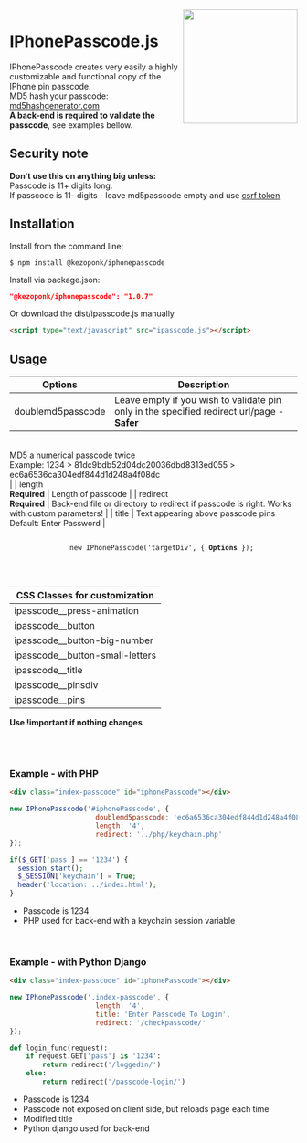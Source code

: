 <img width="200" align="right" src="https://user-images.githubusercontent.com/40474222/112726901-00cb9700-8f20-11eb-8dd8-d73d9a8d3473.png">

# IPhonePasscode.js
IPhonePasscode creates very easily a highly customizable and functional copy of the IPhone pin passcode.<br>
MD5 hash your passcode: <a href="https://www.md5hashgenerator.com"> md5hashgenerator.com </a><br>
**A back-end is required to validate the passcode**, see examples bellow.

## Security note
**Don't use this on anything big unless:**
<br>Passcode is 11+ digits long.
<br>If passcode is 11- digits - leave md5passcode empty and use <a href="https://portswigger.net/web-security/csrf/tokens">csrf token</a>

## Installation
Install from the command line:
```shell
$ npm install @kezoponk/iphonepasscode
```
Install via package.json:
```json
"@kezoponk/iphonepasscode": "1.0.7" 
```
Or download the dist/ipasscode.js manually
```html
<script type="text/javascript" src="ipasscode.js"></script>
```

## Usage

| Options | Description |
| --- | --- |
| doublemd5passcode | Leave empty if you wish to validate pin only in the specified redirect url/page - **Safer**
<br>MD5 a numerical passcode twice 
<br> Example: 1234 > 81dc9bdb52d04dc20036dbd8313ed055 > ec6a6536ca304edf844d1d248a4f08dc<br> |
| length <br> **Required** | Length of passcode |
| redirect <br> **Required** | Back-end file or directory to redirect if passcode is right. Works with custom parameters! |
| title | Text appearing above passcode pins <br>Default: Enter Password |

<p align="center">
  <code>
    new IPhonePasscode('targetDiv', { <strong>Options</strong> });
  </code>
</p>

<br>

| CSS Classes for customization | 
| --- |
| ipasscode__press-animation  |
| ipasscode__button |
| ipasscode__button-big-number |
| ipasscode__button-small-letters |
| ipasscode__title |
| ipasscode__pinsdiv |
| ipasscode__pins |

**Use !important if nothing changes**

<br><br>

### Example - with PHP
```html
<div class="index-passcode" id="iphonePasscode"></div>
```
```javascript
new IPhonePasscode('#iphonePasscode', {
                     doublemd5passcode: 'ec6a6536ca304edf844d1d248a4f08dc',
                     length: '4',
                     redirect: '../php/keychain.php'
});
```
```php
if($_GET['pass'] == '1234') {
  session_start();
  $_SESSION['keychain'] = True;
  header('location: ../index.html');
}
```
- Passcode is 1234
- PHP used for back-end with a keychain session variable
<br>

### Example - with Python Django
```html
<div class="index-passcode" id="iphonePasscode"></div>
```
```javascript
new IPhonePasscode('.index-passcode', {
                     length: '4',
                     title: 'Enter Passcode To Login',
                     redirect: '/checkpasscode/'
});
```
```python
def login_func(request):
    if request.GET['pass'] is '1234':
        return redirect('/loggedin/')
    else:
        return redirect('/passcode-login/')
```
- Passcode is 1234
- Passcode not exposed on client side, but reloads page each time 
- Modified title
- Python django used for back-end
